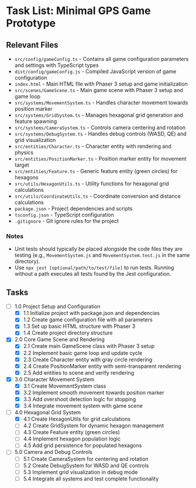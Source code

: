 # Task List: Minimal GPS Game Prototype

## Relevant Files

- `src/config/gameConfig.ts` - Contains all game configuration parameters and settings with TypeScript types
- `dist/config/gameConfig.js` - Compiled JavaScript version of game configuration
- `index.html` - Main HTML file with Phaser 3 setup and game initialization
- `src/scenes/GameScene.ts` - Main game scene with Phaser 3 setup and game loop
- `src/systems/MovementSystem.ts` - Handles character movement towards position marker
- `src/systems/GridSystem.ts` - Manages hexagonal grid generation and feature spawning
- `src/systems/CameraSystem.ts` - Controls camera centering and rotation
- `src/systems/DebugSystem.ts` - Handles debug controls (WASD, QE) and grid visualization
- `src/entities/Character.ts` - Character entity with rendering and physics
- `src/entities/PositionMarker.ts` - Position marker entity for movement target
- `src/entities/Feature.ts` - Generic feature entity (green circles) for hexagons
- `src/utils/HexagonUtils.ts` - Utility functions for hexagonal grid calculations
- `src/utils/CoordinateUtils.ts` - Coordinate conversion and distance calculations
- `package.json` - Project dependencies and scripts
- `tsconfig.json` - TypeScript configuration
- `.gitignore` - Git ignore rules for the project

### Notes

- Unit tests should typically be placed alongside the code files they are testing (e.g., `MovementSystem.js` and `MovementSystem.test.js` in the same directory).
- Use `npx jest [optional/path/to/test/file]` to run tests. Running without a path executes all tests found by the Jest configuration.

## Tasks

- [ ] 1.0 Project Setup and Configuration
  - [x] 1.1 Initialize project with package.json and dependencies
  - [x] 1.2 Create game configuration file with all parameters
  - [x] 1.3 Set up basic HTML structure with Phaser 3
  - [x] 1.4 Create project directory structure
- [x] 2.0 Core Game Scene and Rendering
  - [x] 2.1 Create main GameScene class with Phaser 3 setup
  - [x] 2.2 Implement basic game loop and update cycle
  - [x] 2.3 Create Character entity with gray circle rendering
  - [x] 2.4 Create PositionMarker entity with semi-transparent rendering
  - [x] 2.5 Add entities to scene and verify rendering
- [x] 3.0 Character Movement System
  - [x] 3.1 Create MovementSystem class
  - [x] 3.2 Implement smooth movement towards position marker
  - [x] 3.3 Add overshoot detection logic for stopping
  - [x] 3.4 Integrate movement system with game scene
- [ ] 4.0 Hexagonal Grid System
  - [x] 4.1 Create HexagonUtils for grid calculations
  - [ ] 4.2 Create GridSystem for dynamic hexagon management
  - [ ] 4.3 Create Feature entity (green circles)
  - [ ] 4.4 Implement hexagon population logic
  - [ ] 4.5 Add grid persistence for populated hexagons
- [ ] 5.0 Camera and Debug Controls
  - [ ] 5.1 Create CameraSystem for centering and rotation
  - [ ] 5.2 Create DebugSystem for WASD and QE controls
  - [ ] 5.3 Implement grid visualization in debug mode
  - [ ] 5.4 Integrate all systems and test complete functionality

